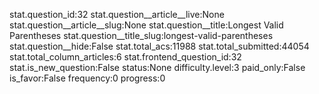 stat.question_id:32
stat.question__article__live:None
stat.question__article__slug:None
stat.question__title:Longest Valid Parentheses
stat.question__title_slug:longest-valid-parentheses
stat.question__hide:False
stat.total_acs:11988
stat.total_submitted:44054
stat.total_column_articles:6
stat.frontend_question_id:32
stat.is_new_question:False
status:None
difficulty.level:3
paid_only:False
is_favor:False
frequency:0
progress:0
